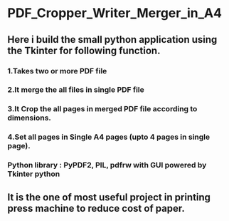 # PDF_Cropper_Writer_Merger_in_A4

## Here i build the small python application using the Tkinter for following function.
### 1.Takes two or more PDF file 
### 2.It merge the all files in single PDF file
### 3.It Crop the all pages in merged PDF file according to dimensions.
### 4.Set all pages in Single A4 pages (upto 4 pages in single page).

### Python library : PyPDF2, PIL, pdfrw with GUI powered by Tkinter python

## It is the one of most useful project in printing press machine to reduce cost of paper.
